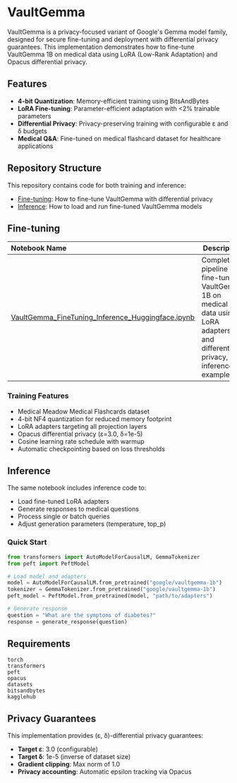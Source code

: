 # VaultGemma

VaultGemma is a privacy-focused variant of Google's Gemma model family, designed for secure fine-tuning and deployment with differential privacy guarantees. This implementation demonstrates how to fine-tune VaultGemma 1B on medical data using LoRA (Low-Rank Adaptation) and Opacus differential privacy.

## Features

- **4-bit Quantization**: Memory-efficient training using BitsAndBytes
- **LoRA Fine-tuning**: Parameter-efficient adaptation with <2% trainable parameters
- **Differential Privacy**: Privacy-preserving training with configurable ε and δ budgets
- **Medical Q&A**: Fine-tuned on medical flashcard dataset for healthcare applications

## Repository Structure

This repository contains code for both training and inference:

* [Fine-tuning](#fine-tuning): How to fine-tune VaultGemma with differential privacy
* [Inference](#inference): How to load and run fine-tuned VaultGemma models

## Fine-tuning

| Notebook Name | Description |
:-------------- | ----------- |
| [VaultGemma_FineTuning_Inference_Huggingface.ipynb](VaultGemma_FineTuning_Inference_Huggingface.ipynb) | Complete pipeline for fine-tuning VaultGemma 1B on medical data using LoRA adapters and differential privacy, with inference example |

### Training Features
- Medical Meadow Medical Flashcards dataset
- 4-bit NF4 quantization for reduced memory footprint
- LoRA adapters targeting all projection layers
- Opacus differential privacy (ε=3.0, δ=1e-5)
- Cosine learning rate schedule with warmup
- Automatic checkpointing based on loss thresholds

## Inference

The same notebook includes inference code to:
- Load fine-tuned LoRA adapters
- Generate responses to medical questions
- Process single or batch queries
- Adjust generation parameters (temperature, top_p)

### Quick Start

```python
from transformers import AutoModelForCausalLM, GemmaTokenizer
from peft import PeftModel

# Load model and adapters
model = AutoModelForCausalLM.from_pretrained("google/vaultgemma-1b")
tokenizer = GemmaTokenizer.from_pretrained("google/vaultgemma-1b")
peft_model = PeftModel.from_pretrained(model, "path/to/adapters")

# Generate response
question = "What are the symptoms of diabetes?"
response = generate_response(question)
```

## Requirements

```
torch
transformers
peft
opacus
datasets
bitsandbytes
kagglehub
```

## Privacy Guarantees

This implementation provides (ε, δ)-differential privacy guarantees:
- **Target ε**: 3.0 (configurable)
- **Target δ**: 1e-5 (inverse of dataset size)
- **Gradient clipping**: Max norm of 1.0
- **Privacy accounting**: Automatic epsilon tracking via Opacus

